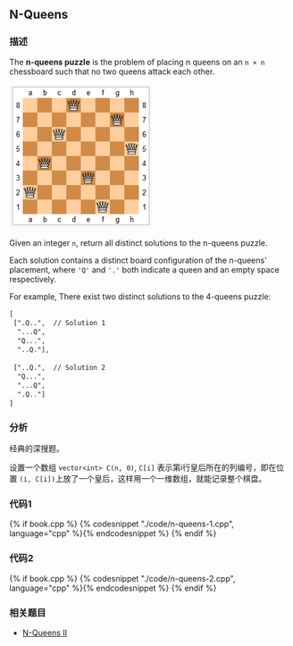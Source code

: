 ## N-Queens


### 描述

The **n-queens puzzle** is the problem of placing n queens on an `n × n` chessboard such that no two queens attack each other.

![Eight Queens](../images/8-queens.png)

Given an integer `n`, return all distinct solutions to the n-queens puzzle.

Each solution contains a distinct board configuration of the n-queens' placement, where `'Q'` and `'.'` both indicate a queen and an empty space respectively.

For example,
There exist two distinct solutions to the 4-queens puzzle:

```
[
 [".Q..",  // Solution 1
  "...Q",
  "Q...",
  "..Q."],

 ["..Q.",  // Solution 2
  "Q...",
  "...Q",
  ".Q.."]
]
```


### 分析

经典的深搜题。

设置一个数组 `vector<int> C(n, 0)`, `C[i]` 表示第i行皇后所在的列编号，即在位置 `(i, C[i])`上放了一个皇后，这样用一个一维数组，就能记录整个棋盘。


### 代码1

{% if book.cpp %}
  {% codesnippet "./code/n-queens-1.cpp", language="cpp" %}{% endcodesnippet %}
{% endif %}


### 代码2

{% if book.cpp %}
  {% codesnippet "./code/n-queens-2.cpp", language="cpp" %}{% endcodesnippet %}
{% endif %}


### 相关题目

* [N-Queens II](n-queens-ii.md)

